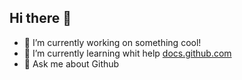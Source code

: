 ## Hi there 👋

- 🔭 I’m currently working on something cool!
- 🌱 I’m currently learning whit help [docs.github.com](docs.github.com)
- 💬 Ask me about Github

<!--
**alejandrogomez73/alejandrogomez73** is a ✨ _special_ ✨ repository because its `README.md` (this file) appears on your GitHub profile.

Here are some ideas to get you started:

- 🔭 I’m currently working on something cool!
- 🌱 I’m currently learning whit help ...
- 👯 I’m looking to collaborate on ...
- 🤔 I’m looking for help with ...
- 💬 Ask me about Github
- 📫 How to reach me: ...
- 😄 Pronouns: ...
- ⚡ Fun fact: ...
-->
